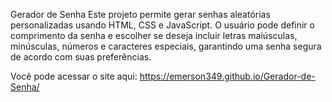 Gerador de Senha
Este projeto permite gerar senhas aleatórias personalizadas usando HTML, CSS e JavaScript. O usuário pode definir o comprimento da senha e escolher se deseja incluir letras maiúsculas, minúsculas, números e caracteres especiais, garantindo uma senha segura de acordo com suas preferências.

Você pode acessar o site aqui: https://emerson349.github.io/Gerador-de-Senha/
